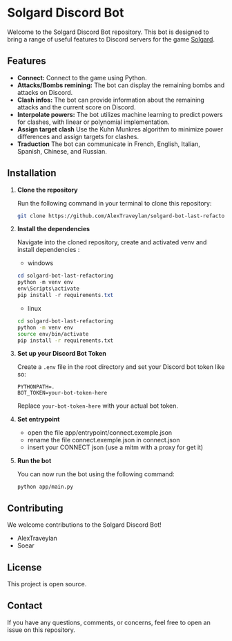 # Solgard Discord Bot

Welcome to the Solgard Discord Bot repository. This bot is designed to bring a range of useful features to Discord servers for the game [Solgard](https://snowprintstudios.com/solgard/).

## Features

- **Connect:** Connect to the game using Python.
- **Attacks/Bombs remining:** The bot can display the remaining bombs and attacks on Discord.
- **Clash infos:** The bot can provide information about the remaining attacks and the current score on Discord.
- **Interpolate powers:** The bot utilizes machine learning to predict powers for clashes, with linear or polynomial implementation.
- **Assign target clash** Use the Kuhn Munkres algorithm to minimize power differences and assign targets for clashes.
- **Traduction** The bot can communicate in French, English, Italian, Spanish, Chinese, and Russian. 


## Installation

1. **Clone the repository**

   Run the following command in your terminal to clone this repository:

   ```bash
   git clone https://github.com/AlexTraveylan/solgard-bot-last-refactoring.git
   ```

2. **Install the dependencies**

    Navigate into the cloned repository, create and activated venv and install dependencies :

    - windows
    ```powershell
    cd solgard-bot-last-refactoring
    python -m venv env
    env\Scripts\activate
    pip install -r requirements.txt
    ```
    - linux
    ```bash
    cd solgard-bot-last-refactoring
    python -m venv env
    source env/bin/activate
    pip install -r requirements.txt
    ```


3. **Set up your Discord Bot Token**

    Create a `.env` file in the root directory and set your Discord bot token like so:

    ```
    PYTHONPATH=.
    BOT_TOKEN=your-bot-token-here
    ```
    Replace `your-bot-token-here` with your actual bot token.

4. **Set entrypoint**

    - open the file app/entrypoint/connect.exemple.json
    - rename the file connect.exemple.json in connect.json
    - insert your CONNECT json (use a mitm with a proxy for get it)
     
5. **Run the bot**

    You can now run the bot using the following command:

    ```
    python app/main.py
    ```


## Contributing

We welcome contributions to the Solgard Discord Bot! 
- AlexTraveylan
- Soear

## License

This project is open source.

## Contact

If you have any questions, comments, or concerns, feel free to open an issue on this repository.



